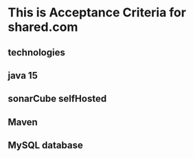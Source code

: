 # This is Acceptance Criteria for shared.com
## technologies
## java 15
## sonarCube selfHosted
## Maven
## MySQL database